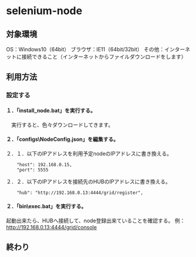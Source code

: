 # selenium-node

## 対象環境

OS：Windows10（64bit）
ブラウザ：IE11（64bit/32bit）
その他：インターネットに接続できること（インターネットからファイルダウンロードをします）

## 利用方法

### 設定する

#### １．「install_node.bat」を実行する。
　実行すると、色々ダウンロードしてきます。

#### ２．「configs\NodeConfig.json」を編集する。
 
２．１．以下のIPアドレスを利用予定nodeのIPアドレスに書き換える。
```
    "host": 192.168.0.15,
    "port": 5555
```

２．２．以下のIPアドレスを接続先のHUBのIPアドレスに書き換える。
```
    "hub": "http://192.168.0.13:4444/grid/register",
```

#### ２．「bin\exec.bat」を実行する。

起動出来たら、HUBへ接続して、node登録出来ていることを確認する。
例：http://192.168.0.13:4444/grid/console

終わり
---
